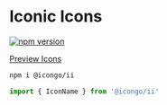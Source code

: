 Iconic Icons
===

[![npm version](https://img.shields.io/npm/v/@icongo/ii.svg)](https://www.npmjs.com/package/@icongo/ii)

[Preview Icons](http://icongo.github.io/#/icons/ii)

```bash
npm i @icongo/ii
```

```jsx
import { IconName } from '@icongo/ii'
```